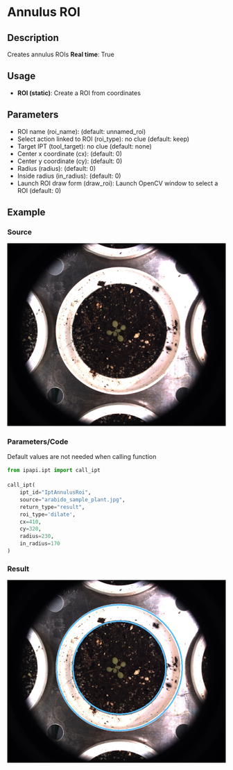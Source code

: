 # Annulus ROI

## Description

Creates annulus ROIs
**Real time**: True

## Usage

- **ROI (static)**: Create a ROI from coordinates

## Parameters

- ROI name (roi_name): (default: unnamed_roi)
- Select action linked to ROI (roi_type): no clue (default: keep)
- Target IPT (tool_target): no clue (default: none)
- Center x coordinate (cx): (default: 0)
- Center y coordinate (cy): (default: 0)
- Radius (radius): (default: 0)
- Inside radius (in_radius): (default: 0)
- Launch ROI draw form (draw_roi): Launch OpenCV window to select a ROI (default: 0)

## Example

### Source

![Source image](images/arabido_sample_plant.jpg)

### Parameters/Code

Default values are not needed when calling function

```python
from ipapi.ipt import call_ipt

call_ipt(
    ipt_id="IptAnnulusRoi",
    source="arabido_sample_plant.jpg",
    return_type="result",
    roi_type='dilate',
    cx=410,
    cy=320,
    radius=230,
    in_radius=170
)
```

### Result

![Result image](images/ipt_Annulus_ROI.jpg)
